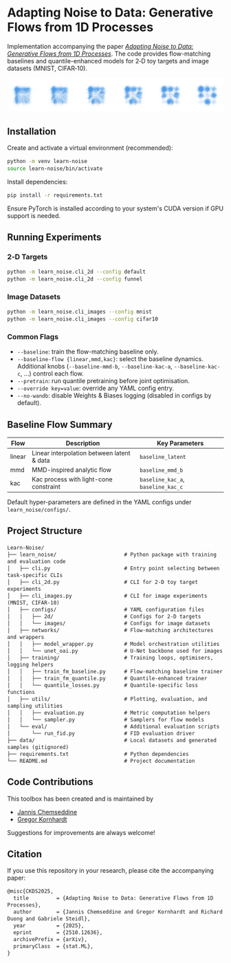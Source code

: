 # Adapting Noise to Data: Generative Flows from 1D Processes

Implementation accompanying the paper [*Adapting Noise to Data: Generative Flows from 1D Processes*](https://arxiv.org/abs/2510.12636). The code provides flow-matching baselines and quantile-enhanced models for 2‑D toy targets and image datasets (MNIST, CIFAR‑10).

![Learn-Noise 2-D target illustration](images/2d-an.png)

## Installation

Create and activate a virtual environment (recommended):

```bash
python -m venv learn-noise
source learn-noise/bin/activate
```

Install dependencies:

```bash
pip install -r requirements.txt
```

Ensure PyTorch is installed according to your system's CUDA version if GPU support is needed.

## Running Experiments

### 2‑D Targets
```bash
python -m learn_noise.cli_2d --config default
python -m learn_noise.cli_2d --config funnel
```

### Image Datasets
```bash
python -m learn_noise.cli_images --config mnist
python -m learn_noise.cli_images --config cifar10
```

### Common Flags
- `--baseline`: train the flow-matching baseline only.
- `--baseline-flow {linear,mmd,kac}`: select the baseline dynamics. Additional knobs (`--baseline-mmd-b`, `--baseline-kac-a`, `--baseline-kac-c`, …) control each flow.
- `--pretrain`: run quantile pretraining before joint optimisation.
- `--override key=value`: override any YAML config entry.
- `--no-wandb`: disable Weights & Biases logging (disabled in configs by default).

## Baseline Flow Summary

| Flow   | Description                               | Key Parameters                     |
|--------|-------------------------------------------|------------------------------------|
| linear | Linear interpolation between latent & data| `baseline_latent`                  |
| mmd    | MMD-inspired analytic flow                | `baseline_mmd_b`                   |
| kac    | Kac process with light-cone constraint     | `baseline_kac_a`, `baseline_kac_c` |

Default hyper-parameters are defined in the YAML configs under `learn_noise/configs/`.


## Project Structure

```
Learn-Noise/
├── learn_noise/                      # Python package with training and evaluation code
│   ├── cli.py                        # Entry point selecting between task-specific CLIs
│   ├── cli_2d.py                     # CLI for 2-D toy target experiments
│   ├── cli_images.py                 # CLI for image experiments (MNIST, CIFAR-10)
│   ├── configs/                      # YAML configuration files
│   │   ├── 2d/                       # Configs for 2-D targets
│   │   └── images/                   # Configs for image datasets
│   ├── networks/                     # Flow-matching architectures and wrappers
│   │   ├── model_wrapper.py          # Model orchestration utilities
│   │   └── unet_oai.py               # U-Net backbone used for images
│   ├── training/                     # Training loops, optimisers, logging helpers
│   │   ├── train_fm_baseline.py      # Flow-matching baseline trainer
│   │   ├── train_fm_quantile.py      # Quantile-enhanced trainer
│   │   └── quantile_losses.py        # Quantile-specific loss functions
│   ├── utils/                        # Plotting, evaluation, and sampling utilities
│   │   ├── evaluation.py             # Metric computation helpers
│   │   └── sampler.py                # Samplers for flow models
│   └── eval/                         # Additional evaluation scripts
│       └── run_fid.py                # FID evaluation driver
├── data/                             # Local datasets and generated samples (gitignored)
├── requirements.txt                  # Python dependencies
└── README.md                         # Project documentation
```

## Code Contributions

This toolbox has been created and is maintained by
- [Jannis Chemseddine](mailto:chemseddine@math.tu-berlin.de)
- [Gregor Kornhardt](mailto:kornhardt@math.tu-berlin.de)

Suggestions for improvements are always welcome!

## Citation

If you use this repository in your research, please cite the accompanying paper:

```
@misc{CKDS2025,
  title         = {Adapting Noise to Data: Generative Flows from 1D Processes},
  author        = {Jannis Chemseddine and Gregor Kornhardt and Richard Duong and Gabriele Steidl},
  year          = {2025},
  eprint        = {2510.12636},
  archivePrefix = {arXiv},
  primaryClass  = {stat.ML},
}
```
